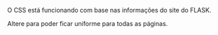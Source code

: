 O CSS está funcionando com base nas informações do site do FLASK.

Altere para poder ficar uniforme para todas as páginas.
